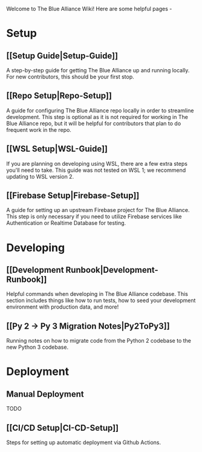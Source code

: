 Welcome to The Blue Alliance Wiki! Here are some helpful pages -

# Setup

## [[Setup Guide|Setup-Guide]]

A step-by-step guide for getting The Blue Alliance up and running locally. For new contributors, this should be your first stop.

## [[Repo Setup|Repo-Setup]]

A guide for configuring The Blue Alliance repo locally in order to streamline development. This step is optional as it is not required for working in The Blue Alliance repo, but it will be helpful for contributors that plan to do frequent work in the repo.

## [[WSL Setup|WSL-Guide]]

If you are planning on developing using WSL, there are a few extra steps you'll need to take. This guide was not tested on WSL 1; we recommend updating to WSL version 2.

## [[Firebase Setup|Firebase-Setup]]

A guide for setting up an upstream Firebase project for The Blue Alliance. This step is only necessary if you need to utilize Firebase services like Authentication or Realtime Database for testing.

# Developing

## [[Development Runbook|Development-Runbook]]

Helpful commands when developing in The Blue Alliance codebase. This section includes things like how to run tests, how to seed your development environment with production data, and more!

## [[Py 2 -> Py 3 Migration Notes|Py2ToPy3]]

Running notes on how to migrate code from the Python 2 codebase to the new Python 3 codebase.

# Deployment

## Manual Deployment

TODO

## [[CI/CD Setup|CI-CD-Setup]]

Steps for setting up automatic deployment via Github Actions.

